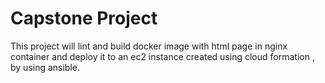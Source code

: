 # Capstone Project

This project will lint and build docker image with html page in nginx container and deploy it to an ec2 instance created using cloud formation , by using ansible.

